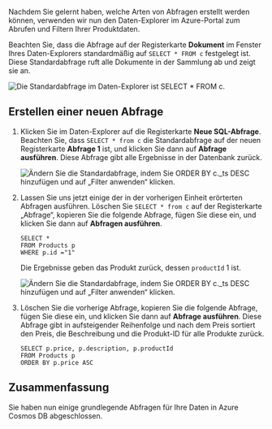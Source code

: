 Nachdem Sie gelernt haben, welche Arten von Abfragen erstellt werden können, verwenden wir nun den Daten-Explorer im Azure-Portal zum Abrufen und Filtern Ihrer Produktdaten.

Beachten Sie, dass die Abfrage auf der Registerkarte **Dokument** im Fenster Ihres Daten-Explorers standardmäßig auf `SELECT * FROM c` festgelegt ist. Diese Standardabfrage ruft alle Dokumente in der Sammlung ab und zeigt sie an.

![Die Standardabfrage im Daten-Explorer ist SELECT * FROM c.](../media-draft/4-run-queries/azure-cosmosdb-data-explorer-query.png)

## <a name="create-a-new-query"></a>Erstellen einer neuen Abfrage

1. Klicken Sie im Daten-Explorer auf die Registerkarte **Neue SQL-Abfrage**. Beachten Sie, dass `SELECT * from c` die Standardabfrage auf der neuen Registerkarte **Abfrage 1** ist, und klicken Sie dann auf **Abfrage ausführen**. Diese Abfrage gibt alle Ergebnisse in der Datenbank zurück.

    ![Ändern Sie die Standardabfrage, indem Sie ORDER BY c._ts DESC hinzufügen und auf „Filter anwenden“ klicken.](../media-draft/4-run-queries/azure-cosmosdb-data-explorer-edit-query.png)

2. Lassen Sie uns jetzt einige der in der vorherigen Einheit erörterten Abfragen ausführen. Löschen Sie `SELECT * from c` auf der Registerkarte „Abfrage“, kopieren Sie die folgende Abfrage, fügen Sie diese ein, und klicken Sie dann auf **Abfragen ausführen**.

    ```
    SELECT *
    FROM Products p
    WHERE p.id ="1"
    ```

    Die Ergebnisse geben das Produkt zurück, dessen `productId` 1 ist.

    ![Ändern Sie die Standardabfrage, indem Sie ORDER BY c._ts DESC hinzufügen und auf „Filter anwenden“ klicken.](../media-draft/4-run-queries/azure-cosmosdb-data-explorer-query-by-id.png)

3. Löschen Sie die vorherige Abfrage, kopieren Sie die folgende Abfrage, fügen Sie diese ein, und klicken Sie dann auf **Abfrage ausführen**. Diese Abfrage gibt in aufsteigender Reihenfolge und nach dem Preis sortiert den Preis, die Beschreibung und die Produkt-ID für alle Produkte zurück.
 
    ```
    SELECT p.price, p.description, p.productId
    FROM Products p
    ORDER BY p.price ASC
    ```

## <a name="summary"></a>Zusammenfassung

Sie haben nun einige grundlegende Abfragen für Ihre Daten in Azure Cosmos DB abgeschlossen. 